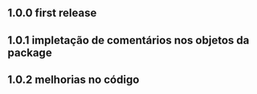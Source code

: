 ## 1.0.0 first release

## 1.0.1 impletação de comentários nos objetos da package

## 1.0.2 melhorias no código